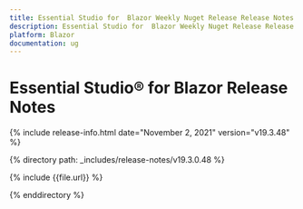 ```yaml
---
title: Essential Studio for  Blazor Weekly Nuget Release Release Notes  
description: Essential Studio for  Blazor Weekly Nuget Release Release Notes  
platform: Blazor
documentation: ug
---
```


# Essential Studio&reg; for  Blazor  Release Notes  

{% include release-info.html date="November 2, 2021"  version="v19.3.48" %} 


{% directory path: _includes/release-notes/v19.3.0.48 %}

{% include {{file.url}} %}

{% enddirectory %}